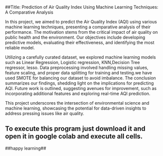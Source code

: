 ##Title: Prediction of Air Quality Index Using Machine Learning Techniques: A Comparative Analysis

In this project, we aimed to predict the Air Quality Index (AQI) using various machine learning techniques, presenting a comparative analysis of their performance. The motivation stems from the critical impact of air quality on public health and the environment. Our objectives include developing predictive models, evaluating their effectiveness, and identifying the most reliable model.

Utilizing a carefully curated dataset, we explored machine learning models such as Linear Regression, Logistic regression, KNN,Decision Tree regressor, lesso. Data preprocessing involved handling missing values, feature scaling, and proper data splitting for training and testing.we have used SMOTE for balancing our dataset to avoid imbalance.
The conclusion summarizes our findings, shedding light on the implications for predicting AQI. Future work is outlined, suggesting avenues for improvement, such as incorporating additional features and exploring real-time AQI prediction.

This project underscores the intersection of environmental science and machine learning, showcasing the potential for data-driven insights to address pressing issues like air quality.
## To execute this program just download it and open it in google colab and execute all cells.
##happy learning##
